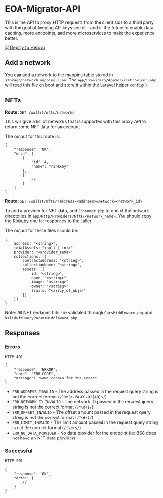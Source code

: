 # EOA-Migrator-API

This is the API to proxy HTTP requests from the client side to a third party with the goal of keeping API keys secret - and in the future to enable data caching, more endpoints, and more microservices to make the experience better.

[![Deploy to Heroku](https://www.herokucdn.com/deploy/button.svg)](hhttps://dashboard.heroku.com/new?template=https%3A%2F%2Fgithub.com%2F409h%2Feoa-migrator-api)

## Add a network

You can add a network to the mapping table stored in `storage/network_mapping.json`. The `app/Providers/AppServiceProvider.php` will read this file on boot and store it within the Laravel helper `config()`.

## NFTs

**Route:** `GET /wallet/nfts/networks`

This will give a list of networks that is supported with this proxy API to return some NFT data for an account

The output for this route is:

```
{
    "response": "OK",
    "data": [
        {
            "id": 4,
            "name": "rinkeby"
        },
        {
            // ...
        }
    ]
}
```

**Route:** `GET /wallet/nfts/?address=<address>&network=<network_id>`

To add a provider for NFT data, add `Consumer.php` to one of the network directories in `app/Http/Providers/Nfts/<network_name>`. You should copy the [Rinkeby](app/Http/Providers/Nfts/Rinkeby/Consumer.php) one for responses to the caller.

The output for these files should be:

```
{
    address: "<string>",
    totalAssets: "<null | int>"
    provider: "<provider_name>"
    collections: [{
        contractAddress: "<string>",
        collectionName: "<string>",
        assets: [{
            id: "<string>",
            name: "<string>"
            image: "<string>"
            owner: "<string>"
            traits: "<array_of_objs>"
        }]
    }]
}
```

Note: All NFT endpoint hits are validated through `CorsMiddleware.php` and `ValidNftQueryParamsMiddleware.php`.


## Responses

### Errors

```
HTTP 400

{
    "response": "ERROR",
    "code": "ERR_CODE",
    "message": "Some reason for the error"
}
```

* `ERR_ADDRESS_INVALID` - The address passed in the request query string is not the correct format (`/^0x[a-fA-F0-9]{40}$/`)
* `ERR_NETWORK_ID_INVALID` - The network ID passed in the request query string is not the correct format (`/^\d+$/`)
* `ERR_OFFSET_INVALID` - The offset amount passed in the request query string is not the correct format (`/^\d+$/`)
* `ERR_LIMIT_INVALID` - The limit amount passed in the request query string is not the correct format (`/^\d+$/`)
* `ERR_NO_DATA_PROVIDER` - No data provider for the endpoint (ie: BSC does not have an NFT data provider)


### Successful

```
HTTP 200

{
    "response": "OK",
    "data": {
        //
    }
}
```